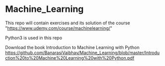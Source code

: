 # Machine_Learning
This repo will contain exercises and its solution of the course 
"https://www.udemy.com/course/machinelearning/"

Python3 is used in this repo


Download the book Introduction to Machine Learning with Python
https://github.com/BanarasiVaibhav/Machine_Learning/blob/master/Introduction%20to%20Machine%20Learning%20with%20Python.pdf
